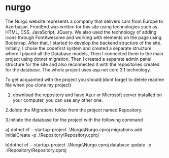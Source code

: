 # nurgo
The Nurgo website represents a company that delivers cars from Europe to Azerbaijan. 
FrontEnd was written for this site using technologies such as HTML, CSS, JavaScript, JQuery. We also used the technology of adding icons through FontAwesome and working with elements on the page using Bootstrap.
After that, I started to develop the backend structure of the site.
Initially, I chose the codefirst system and created a separate structure where I placed all the Database models, Then I connected them to the main project using dotnet migration. Then I created a separate admin panel structure for the site and also reconnected it with the repositories created for the database.
The whole project uses asp.net core 3.1 technology.

To get acquainted with the project you should:(dont forget to delete readme file when you clone my project)
1. download the repository and have Azur or Microsoft server installed on your computer, you can use any other one.

2.delete the Migrations folder from the project named Repository.

3.Initiate the database for the project with the following command

a) dotnet ef --startup-project .\Nurgo\Nurgo.cproj migrations add InitialCreate -p .\Repository\Repository.cproj


b)dotnet ef --startup-project .\Nurgo\Nurgo.cproj database update -p .\Repository\Repository.cproj
